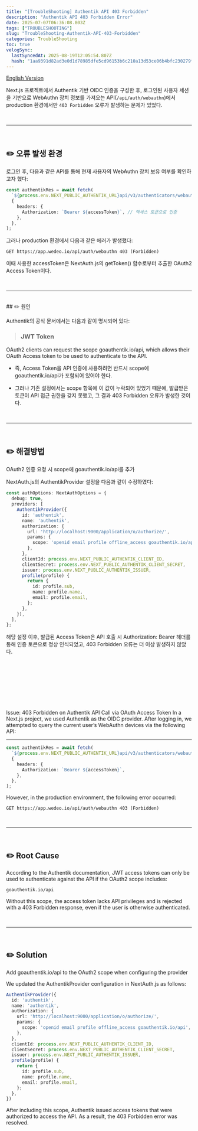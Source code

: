 ```yaml
---
title: "[TroubleShooting] Authentik API 403 Forbidden"
description: "Authentik API 403 Forbidden Error"
date: 2025-07-07T06:36:08.803Z
tags: ["TROUBLESHOOTING"]
slug: "TroubleShooting-Authentik-API-403-Forbidden"
categories: TroubleShooting
toc: true
velogSync:
  lastSyncedAt: 2025-08-19T12:05:54.807Z
  hash: "1aa9391d82ad3e0d1d78985dfe5cd96153b6c210a13d53ce06b4bfc230279ff4"
---
```


<a href="#English">English Version</a>

Next.js 프로젝트에서 Authentik 기반 OIDC 인증을 구성한 후, 로그인된 사용자 세션을 기반으로 WebAuthn 장치 정보를 가져오는 API(`/api/auth/webauthn`)에서 production 환경에서만 `403 Forbidden` 오류가 발생하는 문제가 있었다.

<br>

---

<br>

## ✏️ 오류 발생 환경

로그인 후, 다음과 같은 API를 통해 현재 사용자의 WebAuthn 장치 보유 여부를 확인하고자 했다:

```ts
const authentikRes = await fetch(
  `${process.env.NEXT_PUBLIC_AUTHENTIK_URL}api/v3/authenticators/webauthn/`,
  {
    headers: {
      Authorization: `Bearer ${accessToken}`, // 액세스 토큰으로 인증
    },
  },
);
```
그러나 production 환경에서 다음과 같은 에러가 발생했다:

```
GET https://app.wedeo.io/api/auth/webauthn 403 (Forbidden)
```
이때 사용한 accessToken은 NextAuth.js의 getToken() 함수로부터 추출한 OAuth2 Access Token이다.

<br>

---

<br>
## ✏️ 원인

Authentik의 공식 문서에서는 다음과 같이 명시되어 있다:

>### JWT Token
OAuth2 clients can request the scope goauthentik.io/api, which allows their OAuth Access token to be used to authenticate to the API.

- 즉, Access Token을 API 인증에 사용하려면 반드시 scope에 goauthentik.io/api가 포함되어 있어야 한다.

- 그러나 기존 설정에서는 scope 항목에 이 값이 누락되어 있었기 때문에, 발급받은 토큰이 API 접근 권한을 갖지 못했고, 그 결과 403 Forbidden 오류가 발생한 것이다.

<br>

---

<br>


## ✏️ 해결방법
OAuth2 인증 요청 시 scope에 goauthentik.io/api를 추가

NextAuth.js의 AuthentikProvider 설정을 다음과 같이 수정하였다:

```ts
const authOptions: NextAuthOptions = {
  debug: true,
  providers: [
    AuthentikProvider({
      id: 'authentik',
      name: 'authentik',
      authorization: {
        url: 'http://localhost:9000/application/o/authorize/',
        params: {
          scope: 'openid email profile offline_access goauthentik.io/api',
        },
      },
      clientId: process.env.NEXT_PUBLIC_AUTHENTIK_CLIENT_ID,
      clientSecret: process.env.NEXT_PUBLIC_AUTHENTIK_CLIENT_SECRET,
      issuer: process.env.NEXT_PUBLIC_AUTHENTIK_ISSUER,
      profile(profile) {
        return {
          id: profile.sub,
          name: profile.name,
          email: profile.email,
        };
      },
    }),
  ],
};
```

해당 설정 이후, 발급된 Access Token은 API 호출 시 Authorization: Bearer 헤더를 통해 인증 토큰으로 정상 인식되었고, 403 Forbidden 오류는 더 이상 발생하지 않았다.

<br> <br><br><br><br><br><br> 

<div id="English"></div>
Issue: 403 Forbidden on Authentik API Call via OAuth Access Token
In a Next.js project, we used Authentik as the OIDC provider.
After logging in, we attempted to query the current user’s WebAuthn devices via the following API:

---
```ts
const authentikRes = await fetch(
  `${process.env.NEXT_PUBLIC_AUTHENTIK_URL}api/v3/authenticators/webauthn/`,
  {
    headers: {
      Authorization: `Bearer ${accessToken}`,
    },
  },
);
```

However, in the production environment, the following error occurred:

```
GET https://app.wedeo.io/api/auth/webauthn 403 (Forbidden)
```

<br>

---

<br>

## ✏️ Root Cause
According to the Authentik documentation, JWT access tokens can only be used to authenticate against the API if the OAuth2 scope includes:

```bash
goauthentik.io/api
```

Without this scope, the access token lacks API privileges and is rejected with a 403 Forbidden response, even if the user is otherwise authenticated.

<br>

---

<br>


## ✏️ Solution
Add goauthentik.io/api to the OAuth2 scope when configuring the provider

We updated the AuthentikProvider configuration in NextAuth.js as follows:

```ts
AuthentikProvider({
  id: 'authentik',
  name: 'authentik',
  authorization: {
    url: 'http://localhost:9000/application/o/authorize/',
    params: {
      scope: 'openid email profile offline_access goauthentik.io/api',
    },
  },
  clientId: process.env.NEXT_PUBLIC_AUTHENTIK_CLIENT_ID,
  clientSecret: process.env.NEXT_PUBLIC_AUTHENTIK_CLIENT_SECRET,
  issuer: process.env.NEXT_PUBLIC_AUTHENTIK_ISSUER,
  profile(profile) {
    return {
      id: profile.sub,
      name: profile.name,
      email: profile.email,
    };
  },
})
```

After including this scope, Authentik issued access tokens that were authorized to access the API.
As a result, the 403 Forbidden error was resolved.